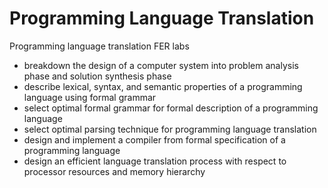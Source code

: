 # Programming Language Translation
Programming language translation FER labs

- breakdown the design of a computer system into problem analysis phase and solution synthesis phase
- describe lexical, syntax, and semantic properties of a programming language using formal grammar
- select optimal formal grammar for formal description of a programming language
- select optimal parsing technique for programming language translation
- design and implement a compiler from formal specification of a programming language
- design an efficient language translation process with respect to processor resources and memory hierarchy
